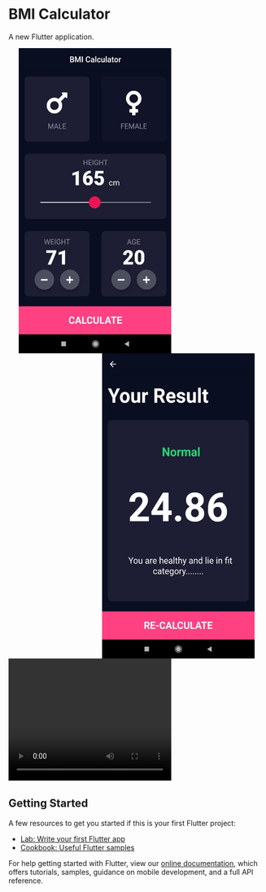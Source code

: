 # BMI Calculator

A new Flutter application.

<p float="left">
  <img align="left" src="assets/screen1.jpg" height=600 width=300 title="Screen 1" hspace="20" />
  <img align="right" src="assets/screen2.jpg" height=600 width=300 title="Screen 2" hspace="20"/> 
</p>

<video width="320" height="240" controls>
  <source src="assets/working.mp4" type="video/mp4" />
</video>

## Getting Started

A few resources to get you started if this is your first Flutter project:

- [Lab: Write your first Flutter app](https://flutter.dev/docs/get-started/codelab)
- [Cookbook: Useful Flutter samples](https://flutter.dev/docs/cookbook)

For help getting started with Flutter, view our
[online documentation](https://flutter.dev/docs), which offers tutorials,
samples, guidance on mobile development, and a full API reference.
